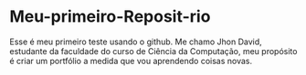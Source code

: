 # Meu-primeiro-Reposit-rio
Esse é meu primeiro teste usando o github.
Me chamo Jhon David, estudante da faculdade do curso de Ciência da Computação, meu propósito é criar um portfólio a medida que vou aprendendo coisas novas.
